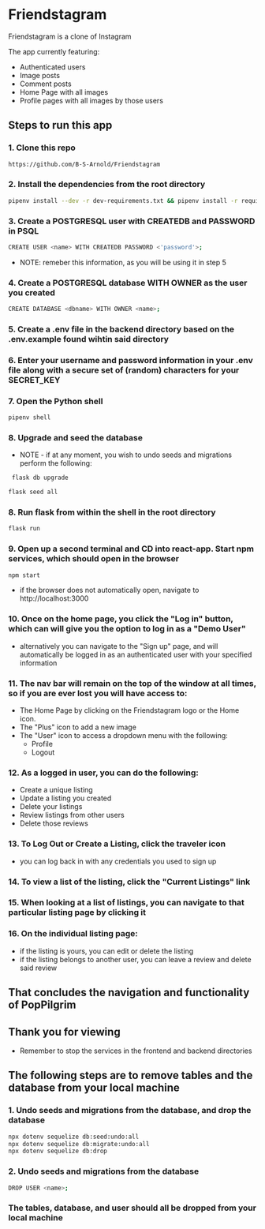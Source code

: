 # Friendstagram

Friendstagram is a clone of Instagram

The app currently featuring:
* Authenticated users
* Image posts
* Comment posts
* Home Page with all images
* Profile pages with all images by those users


## Steps to run this app

### 1. Clone this repo

```sh
https://github.com/B-S-Arnold/Friendstagram
```
### 2. Install the dependencies from the root directory

```sh
pipenv install --dev -r dev-requirements.txt && pipenv install -r requirements.txt
```

### 3. Create a POSTGRESQL user with CREATEDB and PASSWORD in PSQL

```sh
CREATE USER <name> WITH CREATEDB PASSWORD <'password'>;
```
* NOTE: remeber this information, as you will be using it in step 5

### 4. Create a POSTGRESQL database WITH OWNER as the user you created 

```sh
CREATE DATABASE <dbname> WITH OWNER <name>;
```

### 5. Create a .env file in the backend directory based on the .env.example found wihtin said directory

### 6. Enter your username and password information in your .env file along with a secure set of (random) characters for your SECRET_KEY

### 7. Open the Python shell

```sh
pipenv shell
```
### 8. Upgrade and seed the database
* NOTE - if at any moment, you wish to undo seeds and migrations perform the following:

```sh
 flask db upgrade
```

```sh
flask seed all
```

### 8. Run flask from within the shell in the root directory

```sh
flask run
```

### 9. Open up a second terminal and CD into react-app. Start npm services, which should open in the browser

```sh
npm start
```

* if the browser does not automatically open, navigate to http://localhost:3000

### 10. Once on the home page, you click the "Log in" button, which can will give you the option to log in as a "Demo User"

* alternatively you can navigate to the "Sign up" page, and will automatically be logged in as an authenticated user with your specified information

### 11. The nav bar will remain on the top of the window at all times, so if you are ever lost you will have access to:

* The Home Page by clicking on the Friendstagram logo or the Home icon.
* The "Plus" icon to add a new image
* The "User" icon to access a dropdown menu with the following:
   * Profile
   * Logout

<!-- HERE -->




### 12. As a logged in user, you can do the following:

* Create a unique listing
* Update a listing you created
* Delete your listings
* Review listings from other users
* Delete those reviews

### 13. To Log Out or Create a Listing, click the traveler icon

* you can log back in with any credentials you used to sign up

### 14. To view a list of the listing, click the "Current Listings" link

### 15. When looking at a list of listings, you can navigate to that particular listing page by clicking it

### 16. On the individual listing page:

* if the listing is yours, you can edit or delete the listing
* if the listing belongs to another user, you can leave a review and delete said review

## That concludes the navigation and functionality of PopPilgrim
## Thank you for viewing

* Remember to stop the services in the frontend and backend directories

## The following steps are to remove tables and the database from your local machine

### 1. Undo seeds and migrations from the database, and drop the database

```sh
npx dotenv sequelize db:seed:undo:all
npx dotenv sequelize db:migrate:undo:all
npx dotenv sequelize db:drop
```

### 2. Undo seeds and migrations from the database

```sh
DROP USER <name>;
```

### The tables, database, and user should all be dropped from your local machine

